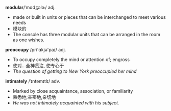 **modular**/ˈmɑdʒəlɚ/ adj.
- made or built in units or pieces that can be interchanged to meet various needs
- 模块的
- The console has three modular units that can be arranged in the room as one wishes. 

**preoccupy** /pri'ɑkjə'paɪ/ adj.
- To occupy completely the mind or attention of; engross
- 使对…全神贯注, 使专心于
- *The question of getting to New York preoccupied her mind*

**intimately** /ˈɪntəmɪtlɪ/ adv.
- Marked by close acquaintance, association, or familiarity
-  熟悉地;亲密地,亲切地
- *He was not intimately acquainted with his subject.*
